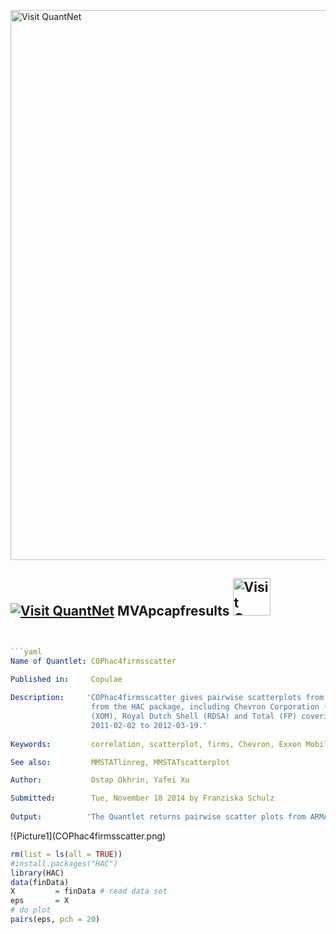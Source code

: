 
[<img src="https://github.com/QuantLet/Styleguide-and-FAQ/blob/master/pictures/banner.png" width="880" alt="Visit QuantNet">](http://quantlet.de/index.php?p=info)

## [<img src="https://github.com/QuantLet/Styleguide-and-Validation-procedure/blob/master/pictures/qloqo.png" alt="Visit QuantNet">](http://quantlet.de/) **MVApcapfresults** [<img src="https://github.com/QuantLet/Styleguide-and-Validation-procedure/blob/master/pictures/QN2.png" width="60" alt="Visit QuantNet 2.0">](http://quantlet.de/d3/ia)

```yaml


```yaml
Name of Quantlet: COPhac4firmsscatter
 
Published in:     Copulae

Description:     'COPhac4firmsscatter gives pairwise scatterplots from ARMA-GARCH residuals provided
                  from the HAC package, including Chevron Corporation (CVX), Exxon Mobil Corporation
                  (XOM), Royal Dutch Shell (RDSA) and Total (FP) covering n = 283 observations from
                  2011-02-02 to 2012-03-19.'
  
Keywords:         correlation, scatterplot, firms, Chevron, Exxon Mobil, Royal Dutch, energy, oil

See also:         MMSTATlinreg, MMSTATscatterplot

Author:           Ostap Okhrin, Yafei Xu

Submitted:        Tue, November 18 2014 by Franziska Schulz
     
Output:          'The Quantlet returns pairwise scatter plots from ARMA-GARCH residuals, including CVX, FP, RDSA, XOM.'

```

!{Picture1](COPhac4firmsscatter.png)

```r
rm(list = ls(all = TRUE))
#install.packages("HAC")
library(HAC)
data(finData)
X         = finData # read data set
eps       = X
# do plot
pairs(eps, pch = 20)



```
